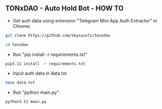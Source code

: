 ## TONxDAO - Auto Hold Bot - HOW TO 
- Get auth data using extension "Telegram Mini App Auth Extractor" in Chrome.
```sh
git clone https://github.com/skysaints/tonxdao
```
```sh
cd tonxdao
```
- Run "pip install -r requirements.txt"
```sh
pip3.11 install -r requirements.txt
```
- Input auth data in data.txt
```sh
nano data.txt
```
- Run "python main.py"
```sh
python3.11 main.py
```
